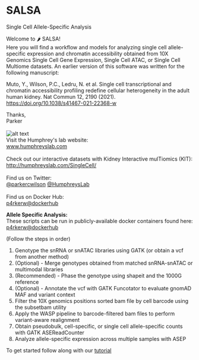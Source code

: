 # SALSA
Single Cell Allele-Specific Analysis

Welcome to :hot_pepper: SALSA!   
Here you will find a workflow and models for analyzing single cell allele-specific expression and chromatin accessibility obtained from 10X Genomics Single Cell Gene Expression, Single Cell ATAC, or Single Cell Multiome datasets. An earlier version of this software was written for the following manuscript:

Muto, Y., Wilson, P.C., Ledru, N. et al. Single cell transcriptional and chromatin accessibility profiling redefine cellular heterogeneity in the adult human kidney. Nat Commun 12, 2190 (2021). https://doi.org/10.1038/s41467-021-22368-w

Thanks,  
Parker
<br/><br/>
![alt text](http://humphreyslab.com/wp-content/uploads/2015/12/favicon-H.jpg)  
Visit the Humphrey's lab website:   
www.humphreyslab.com  
<br/>
Check out our interactive datasets with Kidney Interactive mulTiomics (KIT):  
http://humphreyslab.com/SingleCell/
<br/><br/>
Find us on Twitter: 
<br/>
  <a href="https://twitter.com/parkercwilson?ref_src=twsrc%5Etfw" class="twitter-follow-button" data-show-count="false"> @parkercwilson</a>
  <a href="https://twitter.com/HumphreysLab?ref_src=twsrc%5Etfw" class="twitter-follow-button" data-show-count="false"> @HumphreysLab</a>
<br/><br/>
Find us on Docker Hub:  
[p4rkerw@dockerhub](https://hub.docker.com/search?q=p4rkerw&type=image)
<br/>

**Allele Specific Analysis:**    
These scripts can be run in publicly-available docker containers found here: [p4rkerw@dockerhub](https://hub.docker.com/search?q=p4rkerw&type=image)

(Follow the steps in order) 
1. Genotype the snRNA or snATAC libraries using GATK (or obtain a vcf from another method)
2. (Optional) - Merge genotypes obtained from matched snRNA-snATAC or multimodal libraries
3. (Recommended) - Phase the genotype using shapeit and the 1000G reference    
4. (Optional) - Annotate the vcf with GATK Funcotator to evaluate gnomAD MAF and variant context  
5. Filter the 10X genomics positions sorted bam file by cell barcode using the subsetbam utility  
6. Apply the WASP pipeline to barcode-filtered bam files to perform variant-aware realignment  
7. Obtain pseudobulk, cell-specific, or single cell allele-specific counts with GATK ASEReadCounter  
8. Analyze allele-specific expression across multiple samples with ASEP

To get started follow along with our [tutorial](https://github.com/p4rkerw/SALSA/tree/main/Tutorial)

